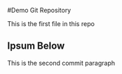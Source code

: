 #Demo  Git Repository

This is the first file in this repo

## Ipsum Below

This is the second commit paragraph